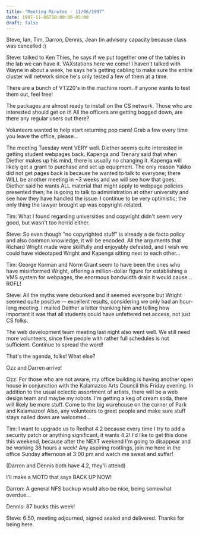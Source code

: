 ```yaml
---
title: "Meeting Minutes - 11/06/1997"
date: 1997-11-06T18:00:00-05:00
draft: false
---
```


 Steve, Ian, Tim, Darron, Dennis, Jean (in advisory capacity because class was cancelled :) </p><p>
Steve: talked to Ken Thies, he says if we put together one of the tables in the lab we can have it. VAXstations here we come! I haven't talked with Wayne in about a week, he says he's getting cabling to make sure the entire cluster will network since he's only tested a few of them at a time. </p><p>
There are a bunch of VT220's in the machine room. If anyone wants to test them out, feel free! </p><p>
The packages are almost ready to install on the CS network. Those who are interested should get on it! All the officers are getting bogged down, are there any regular users out there? </p><p>
Volunteers wanted to help start returning pop cans! Grab a few every time you leave the office, please... </p><p>
The meeting Tuesday went VERY well. Diether seems quite interested in getting student webpages back. Kapenga and Trenary said that when Diether makes up his mind, there is usually no changing it. Kapenga will likely get a grant to purchase and set up equipment. The only reason Yakko did not get pages back is because he wanted to talk to everyone; there WILL be another meeting in ~3 weeks and we will see how that goes. Diether said he wants ALL material that might apply to webpage policies presented then; he is going to talk to administration at other university and see how they have handled the issue. I continue to be very optimistic; the only thing the lawyer brought up was copyright-related. </p><p>
Tim: What I found regarding universities and copyright didn't seem very good, but wasn't too horrid either. </p><p>
Steve: So even though "no copyrighted stuff" is already a de facto policy and also common knowledge, it will be encoded. All the arguments that Richard Wright made were skillfully and enjoyably defeated, and I wish we could have videotaped Wright and Kapenga sitting next to each other...  </p><p>
Tim: George Korman and Norm Grant seem to have been the ones who have misinformed Wright, offering a million-dollar figure for establishing a VMS system for webpages, the enormous bandwidth drain it would cause... ROFL! </p><p>
Steve: All the myths were debunked and it seemed everyone but Wright seemed quite positive -- excellent results, considering we only had an hour-long meeting. I mailed Deither a letter thanking him and telling how important it was that all students could have unfettered net.access, not just CS folks. </p><p>
The web development team meeting last night also went well. We still need more volunteers, since five people with rather full schedules is not sufficient. Continue to spread the word! </p><p>
That's the agenda, folks! What else? </p><p>
Ozz and Darren arrive! </p><p>
Ozz: For those who are not aware, my office building is having another open house in conjunction with the Kalamazoo Arts Council this Friday evening. In addition to the usual eclectic assortment of artists, there will be a web design team and maybe my robots. I'm getting a keg of cream soda, there will likely be more stuff. Come to the big warehouse on the corner of Park and Kalamazoo! Also, any volunteers to greet people and make sure stuff stays nailed down are welcomed... </p><p>
</p><p>
Tim: I want to upgrade us to Redhat 4.2 because every time I try to add a security patch or anything significant, it wants 4.2! I'd like to get this done this weekend, because after the NEXT weekend I'm going to disappear and be working 38 hours a week! Any aspiring rootlings, join me here in the office Sunday afternoon at 3:00 pm and watch me sweat and suffer! </p><p>
(Darron and Dennis both have 4.2, they'll attend) </p><p>
I'll make a MOTD that says BACK UP NOW! </p><p>
Darron: A general NFS backup would also be nice, being somewhat overdue... </p><p>
Dennis: 87 bucks this week! </p><p>
Steve: 6:50, meeting adjourned, signed sealed and delivered. Thanks for being here. </p><p>
</p><p>
</p><p>
</p><p>
</p><p>
</p>
